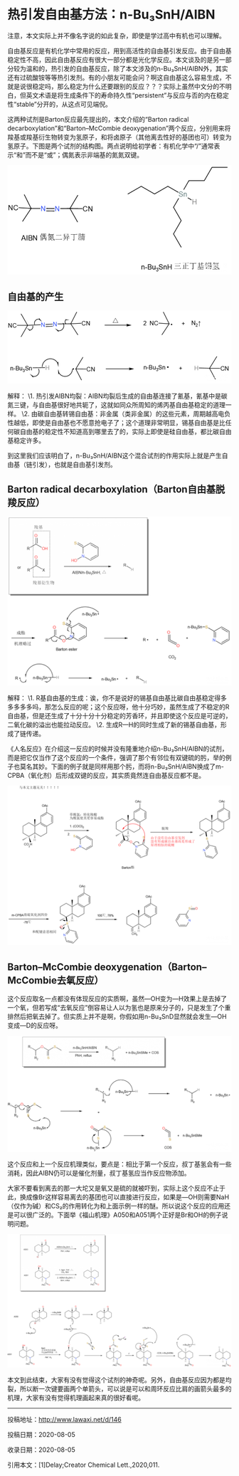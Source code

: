 # 热引发自由基方法：n-Bu₃SnH/AIBN

注意，本文实际上并不像名字说的如此复杂，即使是学过高中有机也可以理解。

自由基反应是有机化学中常用的反应，用到高活性的自由基引发反应。由于自由基稳定性不高，因此自由基反应有很大一部分都是光化学反应。本文谈及的是另一部分较为温和的，热引发的自由基反应，除了本文涉及的n-Bu₃SnH/AIBN外，其实还有过硫酸铵等等热引发剂。有的小朋友可能会问？啊这自由基这么容易生成，不就是说很稳定吗，那么稳定为什么还要跟别的反应？？？实际上虽然中文分的不明白，但英文术语是将生成条件下的寿命持久性“persistent”与反应与否的内在稳定性“stable”分开的，从这点可见端倪。

这两种试剂是Barton反应最先提出的，本文介绍的“Barton radical decarboxylation”和“Barton–McCombie deoxygenation”两个反应，分别用来将羧基或羧基衍生物转变为氢原子，和将卤原子（其他离去性好的基团也可）转变为氢原子。下图是两个试剂的结构图。两点说明给初学者：有机化学中“/”通常表示“和”而不是“或”；偶氮表示非端基的氮氮双键。

![img](011_1.png)

## 自由基的产生

![img](011_2.png)

解释：
\1. 热引发AIBN均裂：AIBN均裂后生成的自由基连接了氰基，氰基中是碳氮三键，与自由基很好地共轭了，这就如同众所周知的烯丙基自由基稳定的道理一样。
\2. 由碳自由基转锡自由基：非金属（类非金属）的这些元素，周期越高电负性越低，即使是自由基也不愿意抢电子了；这个道理非常明显，锡基自由基是比任何碳自由基的稳定性不知道高到哪里去了的，实际上即使是硅自由基，都比碳自由基稳定许多。

到这里我们应该明白了，n-Bu₃SnH/AIBN这个混合试剂的作用实际上就是产生自由基（链引发），也就是自由基引发剂。

## Barton radical decarboxylation（Barton自由基脱羧反应）

![img](011_3.png)

解释：
\1. R基自由基的生成：诶，你不是说好的锡基自由基比碳自由基稳定得多多多多多吗，那怎么反应的呢；这个反应呀，他十分巧妙，虽然生成了不稳定的R自由基，但是还生成了十分十分十分稳定的芳香环，并且即使这个反应是可逆的，二氧化碳的溢出也能拉动反应。
\2. 生成R—H的同时生成了新的锡基自由基，形成了链传递。

《人名反应》在介绍这一反应的时候并没有隆重地介绍n-Bu₃SnH/AIBN的试剂，而是把它仅当作了这个反应的一个条件，强调了那个有邻位有双键硫的肟，举的例子也莫名其妙。下面的例子就是同样用那个肟，而将n-Bu₃SnH/AIBN换成了m-CPBA（氧化剂）后形成双键的反应，其实质竟然连自由基反应都不是。

![img](011_4.png)

## Barton–McCombie deoxygenation（Barton–McCombie去氧反应）

这个反应取名一点都没有体现反应的实质啊，虽然—OH变为—H效果上是去掉了一个氧，但若写成“去氧反应”倒容易让人以为氢也是原来分子的，只是发生了个重排然后把氧去掉了。但实质上并不是啊，你假如用n-Bu₃SnD显然就会发生—OH变成—D的反应呀。

![img](011_5.png)

这个反应和上一个反应机理类似，要点是：相比于第一个反应，叔丁基氢会有一些消耗，因此AIBN仍可以是催化剂量，叔丁基氢应当作反应物添加。

大家不要看到离去的那一大坨又是氧又是硫的就被吓到，实际上这个反应不止于此，换成像Br这样容易离去的基团也可以直接进行反应，如果是—OH则需要NaH（仅作为碱）和CS₂的作用转化为和上面示例一样的醚。所以说这个反应的应用还是可以很广泛的。下面举《福山机理》A050和A051两个正好是Br和OH的例子说明问题。

![img](011_6.png)

本文到此结束，大家有没有觉得这个试剂的神奇呢。另外，自由基反应因为都是均裂，所以断一次键要画两个单箭头，可以说是可以和周环反应比肩的画箭头最多的机理，大家有没有觉得机理画起来真的很好看呢。

------

投稿地址：http://www.lawaxi.net/d/146

投稿日期：2020-08-05

收录日期：2020-08-05

引用本文：[1]Delay;Creator Chemical Lett.,2020,011.